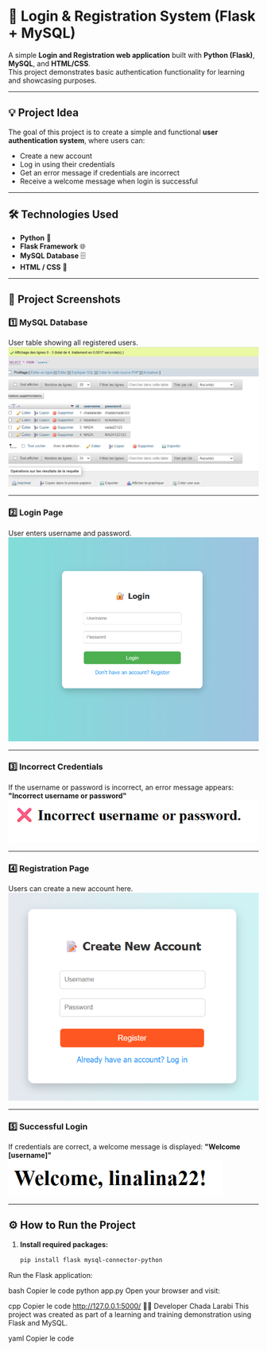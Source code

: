 # 🔐 Login & Registration System (Flask + MySQL)

A simple **Login and Registration web application** built with **Python (Flask)**, **MySQL**, and **HTML/CSS**.  
This project demonstrates basic authentication functionality for learning and showcasing purposes.

---

## 💡 Project Idea
The goal of this project is to create a simple and functional **user authentication system**, where users can:
- Create a new account  
- Log in using their credentials  
- Get an error message if credentials are incorrect  
- Receive a welcome message when login is successful  

---

## 🛠️ Technologies Used
- **Python** 🐍  
- **Flask Framework** 🌐  
- **MySQL Database** 🗄️  
- **HTML / CSS** 🎨  

---

## 📸 Project Screenshots

### 1️⃣ MySQL Database
User table showing all registered users.
![MySQL Screenshot](images/mysql.png)

---

### 2️⃣ Login Page
User enters username and password.
![Login Page](images/login.png)

---

### 3️⃣ Incorrect Credentials
If the username or password is incorrect, an error message appears:
**"Incorrect username or password"**
![Incorrect Login](images/incorrect.png)

---

### 4️⃣ Registration Page
Users can create a new account here.
![Register Page](images/register.png)

---

### 5️⃣ Successful Login
If credentials are correct, a welcome message is displayed:
**"Welcome [username]"**
![Welcome Page](images/welcome.png)

---

## ⚙️ How to Run the Project

1. **Install required packages:**
   ```bash
   pip install flask mysql-connector-python
Run the Flask application:

bash
Copier le code
python app.py
Open your browser and visit:

cpp
Copier le code
http://127.0.0.1:5000/
👩‍💻 Developer
Chada Larabi
This project was created as part of a learning and training demonstration using Flask and MySQL.

yaml
Copier le code
